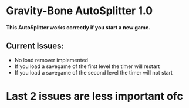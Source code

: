 # Gravity-Bone AutoSplitter 1.0
#### This AutoSplitter works correctly if you start a new game.
## Current Issues:
* No load remover implemented
* If you load a savegame of the first level the timer will restart
* If you load a savegame of the second level the timer will not start
# Last 2 issues are less important ofc
